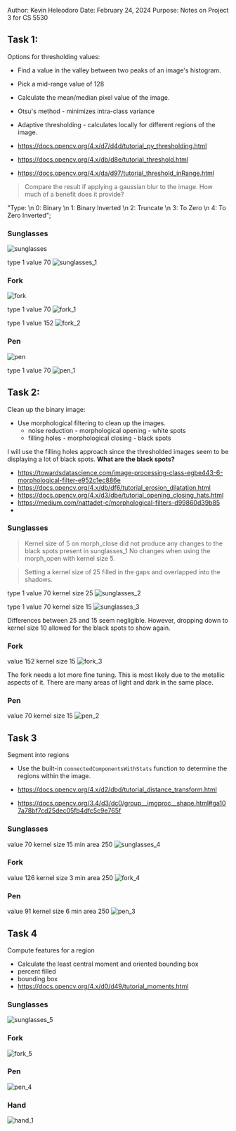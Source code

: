 Author: Kevin Heleodoro
Date: February 24, 2024
Purpose: Notes on Project 3 for CS 5530

## Task 1:

Options for thresholding values:

-   Find a value in the valley between two peaks of an image's histogram.
-   Pick a mid-range value of 128
-   Calculate the mean/median pixel value of the image.
-   Otsu's method - minimizes intra-class variance
-   Adaptive thresholding - calculates locally for different regions of the image.

-   https://docs.opencv.org/4.x/d7/d4d/tutorial_py_thresholding.html
-   https://docs.opencv.org/4.x/db/d8e/tutorial_threshold.html
-   https://docs.opencv.org/4.x/da/d97/tutorial_threshold_inRange.html

> Compare the result if applying a gaussian blur to the image. How much of a benefit does it provide?

"Type: \n 0: Binary \n 1: Binary Inverted \n 2: Truncate \n 3: To Zero \n 4: To Zero Inverted";

### Sunglasses

![sunglasses](/img/sunglasses_original.png)

type 1
value 70
![sunglasses_1](/img/task_1/sunglasses_1.png)

### Fork

![fork](/img/fork_original.png)

type 1
value 70
![fork_1](/img/task_1/fork_1.png)

type 1
value 152
![fork_2](/img/task_1/fork_2.png)

### Pen

![pen](/img/pen_original.png)

type 1
value 70
![pen_1](/img/task_1/pen_1.png)

## Task 2:

Clean up the binary image:

-   Use morphological filtering to clean up the images.
    -   noise reduction - morphological opening - white spots
    -   filling holes - morphological closing - black spots

I will use the filling holes approach since the thresholded images seem to be displaying a lot of black spots.
**What are the black spots?**

-   https://towardsdatascience.com/image-processing-class-egbe443-6-morphological-filter-e952c1ec886e
-   https://docs.opencv.org/4.x/db/df6/tutorial_erosion_dilatation.html
-   https://docs.opencv.org/4.x/d3/dbe/tutorial_opening_closing_hats.html
-   https://medium.com/nattadet-c/morphological-filters-d99860d39b85
-

### Sunglasses

> Kernel size of 5 on morph_close did not produce any changes to the black spots present in sunglasses_1
> No changes when using the morph_open with kernel size 5.

> Setting a kernel size of 25 filled in the gaps and overlapped into the shadows.

type 1
value 70
kernel size 25
![sunglasses_2](img/task_2/sunglasses_2.png)

type 1
value 70
kernel size 15
![sunglasses_3](img/task_2/sunglasses_3.png)

Differences between 25 and 15 seem negligible. However, dropping down to kernel size 10 allowed for the black spots to show again.

### Fork

value 152
kernel size 15
![fork_3](img/task_2/fork_3.png)

The fork needs a lot more fine tuning. This is most likely due to the metallic aspects of it. There are many areas of light and dark in the same place.

### Pen

value 70
kernel size 15
![pen_2](img/task_2/pen_2.png)

## Task 3

Segment into regions

-   Use the built-in `connectedComponentsWithStats` function to determine the regions within the image.

-   https://docs.opencv.org/4.x/d2/dbd/tutorial_distance_transform.html
-   https://docs.opencv.org/3.4/d3/dc0/group__imgproc__shape.html#ga107a78bf7cd25dec05fb4dfc5c9e765f

### Sunglasses

value 70
kernel size 15
min area 250
![sunglasses_4](img/task_3/sunglasses_4.png)

### Fork

value 126
kernel size 3
min area 250
![fork_4](img/task_3/fork_4.png)

### Pen

value 91
kernel size 6
min area 250
![pen_3](img/task_3/pen_3.png)

## Task 4

Compute features for a region

-   Calculate the least central moment and oriented bounding box
-   percent filled
-   bounding box
-   https://docs.opencv.org/4.x/d0/d49/tutorial_moments.html

### Sunglasses

![sunglasses_5](img/task_4/sunglasses_5.png)

### Fork

![fork_5](img/task_4/fork_5.png)

### Pen

![pen_4](img/task_4/pen_4.png)

### Hand

![hand_1](img/task_4/hand_1.png)
